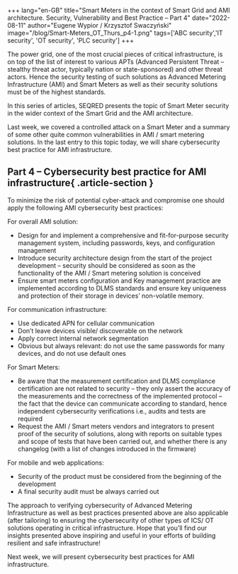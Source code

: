 +++
lang="en-GB"
title="Smart Meters in the context of Smart Grid and AMI architecture. Security, Vulnerability and Best Practice – Part 4"
date="2022-08-11"
author="Eugene Wypior / Krzysztof Swaczyński"
image="/blog/Smart-Meters_OT_Thurs_p4-1.png"
tags=['ABC security','IT security', 'OT security', 'PLC security']
+++

The power grid, one of the most crucial pieces of critical infrastructure, is on top of the list of interest to various APTs (Advanced Persistent Threat – stealthy threat actor, typically nation or state-sponsored) and other threat actors. Hence the security testing of such solutions as Advanced Metering Infrastructure (AMI) and Smart Meters as well as their security solutions must be of the highest standards.

In this series of articles, SEQRED presents the topic of Smart Meter security in the wider context of the Smart Grid and the AMI architecture.

Last week, we covered a controlled attack on a Smart Meter and a summary of some other quite common vulnerabilities in AMI / smart metering solutions. In the last entry to this topic today, we will share cybersecurity best practice for AMI infrastructure.

## **Part 4 – Cybersecurity best practice for AMI infrastructure**{ .article-section }

To minimize the risk of potential cyber-attack and compromise one should apply the following AMI cybersecurity best practices: 

For overall AMI solution:

*   Design for and implement a comprehensive and fit-for-purpose security management system, including passwords, keys, and configuration management
*   Introduce security architecture design from the start of the project development – security should be considered as soon as the functionality of the AMI / Smart metering solution is conceived
*   Ensure smart meters configuration and Key management practice are implemented according to DLMS standards and ensure key uniqueness and protection of their storage in devices’ non-volatile memory.

For communication infrastructure:

*   Use dedicated APN for cellular communication
*   Don’t leave devices visible/ discoverable on the network
*   Apply correct internal network segmentation
*   Obvious but always relevant: do not use the same passwords for many devices, and do not use default ones

For Smart Meters:

*   Be aware that the measurement certification and DLMS compliance certification are not related to security – they only assert the accuracy of the measurements and the correctness of the implemented protocol – the fact that the device can communicate according to standard, hence independent cybersecurity verifications i.e., audits and tests are required
*   Request the AMI / Smart meters vendors and integrators to present proof of the security of solutions, along with reports on suitable types and scope of tests that have been carried out, and whether there is any changelog (with a list of changes introduced in the firmware)

For mobile and web applications:

*   Security of the product must be considered from the beginning of the development
*   A final security audit must be always carried out

The approach to verifying cybersecurity of Advanced Metering Infrastructure as well as best practices presented above are also applicable (after tailoring) to ensuring the cybersecurity of other types of ICS/ OT solutions operating in critical infrastructure. Hope that you’ll find our insights presented above inspiring and useful in your efforts of building resilient and safe infrastructure!

Next week, we will present cybersecurity best practices for AMI infrastructure.

